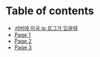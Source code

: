 # Table of contents

* [서버에 미국 ip 로그가 있을때](README.md)
* [Page 1](page-1.md)
* [Page 2](page-2.md)
* [Page 3](page-3.md)
